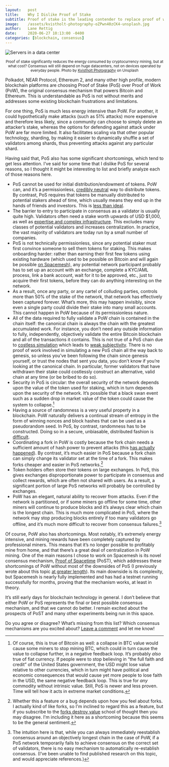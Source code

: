 ```yaml
---
layout:   post
title:    Why I Dislike Proof of Stake
subtitle: Proof of stake is the leading contender to replace proof of work, but it has a long list of shortcomings. Surely we can do better.
image:    /assets/kvistholt-photography-oZPwn40zCK4-unsplash.jpg
author:   Lane Rettig
date:     2020-06-27 10:13:00 -0400
categories: [blockchain, consensus]
---
```

![Servers in a data center]({{page.image}})

<p style="text-align: center"><sub>Proof of stake significantly reduces the energy consumed by cryptocurrency mining, but at what cost? Consensus will still depend on huge datacenters, not on devices operated by everyday people. Photo by <a href="https://unsplash.com/@freeche?utm_source=unsplash&utm_medium=referral&utm_content=creditCopyText">Kvistholt Photography</a> on Unsplash</sub></p>

Polkadot, NEAR Protocol, Ethereum 2, and many other high profile, modern blockchain platforms are choosing Proof of Stake (PoS) over Proof of Work (PoW), the original consensus mechanism that powers Bitcoin and Ethereum. This is understandable as PoS is not without merits and addresses some existing blockchain frustrations and limitations.

For one thing, PoS is much less energy intensive than PoW. For another, it could hypothetically make attacks (such as 51% attacks) more expensive and therefore less likely, since a community can choose to simply delete an attacker’s stake, whereas the options for defending against attack under PoW are far more limited. It also facilitates scaling via that other popular technology, sharding, by making it easier to dynamically shuffle a set of validators among shards, thus preventing attacks against any particular shard.

Having said that, PoS also has some significant shortcomings, which tend to get less attention. I’ve said for some time that I dislike PoS for several reasons, so I thought it might be interesting to list and briefly analyze each of those reasons here.

*   PoS cannot be used for initial distribution/endowment of tokens. PoW can, and it’s a permissionless, [credibly neutral](https://nakamoto.com/credible-neutrality/) way to distribute tokens. By contrast, PoS requires that tokens be manually distributed to potential stakers ahead of time, which usually means they end up in the hands of friends and investors. This is [less than ideal](/blockchain/economics/society/2020/05/02/to-share-or-not-to-share.html).
*   The barrier to entry to participate in consensus as a validator is usually quite high. Validators often need a stake worth upwards of USD $1,000, as well as [expertise and complex infrastructure](https://docs.celo.org/getting-started/mainnet/running-a-validator-in-mainnet). This excludes many classes of potential validators and increases centralization. In practice, the vast majority of validators are today run by a small number of companies.
*   PoS is not technically permissionless, since any potential staker must first convince someone to sell them tokens for staking. This makes onboarding harder: rather than earning their first few tokens using existing hardware (which used to be possible on Bitcoin and will again be possible [on Spacemesh](https://spacemesh.io/faq/#decentralization)), any potential network participant probably has to set up an account with an exchange, complete a KYC/AML process, link a bank account, wait for it to be approved, etc., just to acquire their first tokens, before they can do anything interesting on the network.
*   As a result, once any party, or any cartel of colluding parties, controls more than 50% of the stake of the network, that network has effectively been captured forever. What’s more, this may happen invisibly, since even a single party could divide their stake into many small accounts. This cannot happen in PoW because of its permissionless nature.
*   All of the data required to fully validate a PoW chain is contained in the chain itself: the canonical chain is always the chain with the greatest accumulated work. For instance, you don’t need any outside information to fully, independently, objectively validate the entire Bitcoin blockchain and all of the transactions it contains. This is not true of a PoS chain due to [costless simulation](https://www.cs.cornell.edu/~iddo/CoAslides.pdf) which leads to [weak subjectivity](https://blog.ethereum.org/2014/11/25/proof-stake-learned-love-weak-subjectivity/). There is no proof of work involved in simulating a new PoS chain all the way back to genesis, so unless you’ve been following the chain since genesis yourself, or trust the nodes that sent you data, you don’t know if you’re looking at the canonical chain. In particular, former validators that have withdrawn their stake could costlessly construct an alternative, valid chain at any time (or be bribed to do so).
*   Security in PoS is circular: the overall security of the network depends upon the value of the token used for staking, which in turn depends upon the security of the network. It’s possible that a black swan event such as a sudden drop in market value of the token could cause the system to collapse.[^1]
*   Having a source of randomness is a very useful property in a blockchain. PoW naturally delivers a continual stream of entropy in the form of winning nonces and block hashes that can be used as a pseudorandom seed. In PoS, by contrast, randomness has to be constructed. Doing so in a secure, unbiasable, distributed fashion is [difficult](https://ethresear.ch/t/minimal-vdf-randomness-beacon/3566).
*   Coordinating a fork in PoW is costly because the fork chain needs a sufficient amount of hash power to prevent attacks (this [has actually happened](https://cointelegraph.com/news/ethereum-classic-51-attack-the-reality-of-proof-of-work)). By contrast, it’s much easier in PoS because a fork chain can simply change its validator set at the time of a fork. This makes forks cheaper and easier in PoS networks.[^2]
*   Token holders often store their tokens on large exchanges. In PoS, this gives exchanges disproportionate power to participate in consensus and collect rewards, which are often not shared with users. As a result, a significant portion of large PoS networks will probably be controlled by exchanges.
*   PoW has an elegant, natural ability to recover from attacks. Even if the network is partitioned, or if some miners go offline for some time, other miners will continue to produce blocks and it’s always clear which chain is the longest chain. This is much more complicated in PoS, where the network may stop producing blocks entirely if too many validators go offline, and it’s much more difficult to recover from consensus failures.[^3]

Of course, PoW also has shortcomings. Most notably, it’s extremely energy intensive, and mining rewards have been completely captured by professional miners. This means that it’s no longer possible to profitably mine from home, and that there’s a great deal of centralization in PoW mining. One of the main reasons I chose to work on Spacemesh is its novel consensus mechanism, [Proof of Spacetime](http://protocol.spacemesh.io/#/mining/01-overview) (PoST), which addresses these shortcomings of PoW without most of the downsides of PoS (I previously wrote about this topic [at greater length](https://spacemesh.io/a-new-human-chain/)). Its main downside is its complexity, but Spacemesh is nearly fully implemented and has had a testnet running successfully for months, proving that the mechanism works, at least in theory.

It’s still early days for blockchain technology in general. I don’t believe that either PoW or PoS represents the final or best possible consensus mechanism, and that we cannot do better. I remain excited about the prospects of PoST and many other experiments being run in this space.

Do you agree or disagree? What’s missing from this list? Which consensus mechanisms are you excited about? [Leave a comment](https://forum.etherean.org/t/why-i-dislike-proof-of-stake-etherean-org/328) and let me know!

[^1]: Of course, this is true of Bitcoin as well: a collapse in BTC value would cause some miners to stop mining BTC, which could in turn cause the value to collapse further, in a negative feedback loop. It’s probably _also_ true of fiat currency. If people were to stop believing in “the full faith and credit” of the United States government, the USD might lose value relative to other currencies, which in turn might have political and economic consequences that would cause yet more people to lose faith in the USD, the same negative feedback loop. This is true for _any_ commodity without intrinsic value. Still, PoS is newer and less proven. Time will tell how it acts in extreme market conditions.

[^2]: Whether this a feature or a bug depends upon how you feel about forks. I actually kind of like forks, so I'm inclined to regard this as a feature, but if you subscribe to the [forks destroy value](https://www.reddit.com/r/Bitcoin/comments/9xf67p/forks_destroy_value_overall/) school of thought then you may disagree. I'm including it here as a shortcoming because this seems to be the general sentiment.

[^3]: The intuition here is that, while you can always immediately reestablish consensus around an objectively longest chain in the case of PoW, if a PoS network temporarily fails to achieve consensus on the correct set of validators, there is no easy mechanism to automatically re-establish consensus. (I’ve been unable to find published research on this topic, and would appreciate references.)
